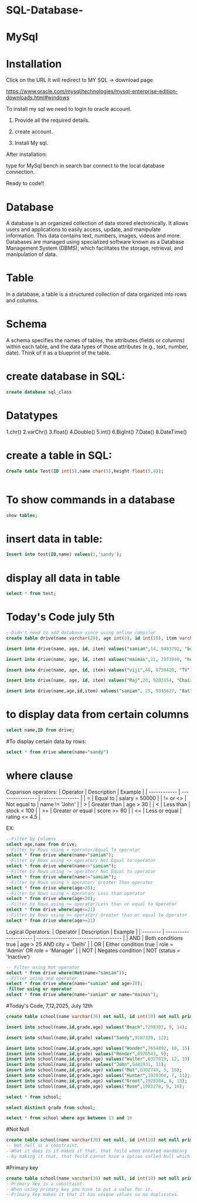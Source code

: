 # SQL-Database-
# MySql

# Installation
Click on the URL It will redirect to MY SQL -> download page

[https://www.oracle.com/mysql/technologies/mysql-enterprise-edition-downloads.html#windows
](https://dev.mysql.com/downloads/file/?id=541636)

To install my sql we need to login to oracle account.

1. Provide all the required details.

2. create account.

3. Install My sql.


After installation:

type for MySql bench in search bar connect to the local database connection.

Ready to code!!

# Database

A database is an organized collection of data stored electronically. It allows users and applications to easily access, update, and manipulate information. This data contains text, numbers, images, videos and more. Databases are managed using specialized software known as a Database Management System (DBMS), which facilitates the storage, retrieval, and manipulation of data.

# Table

In a database, a table is a structured collection of data organized into rows and columns. 

# Schema
A schema specifies the names of tables, the attributes (fields or columns) within each table, and the data types of those attributes (e.g., text, number, date). Think of it as a blueprint of the table.

# create database in SQL:

```sql
create database sql_class
```

# Datatypes
1.chr()
2.varChr()
3.float()
4.Double()
5.int()
6.BigInt()
7.Date()
8.DateTime()

# create a table in SQL:

```sql
CreaTe table Test(ID int(5),name char(5),height float(5,4));



```

# To show commands in a database

```sql
show tables;
```
# insert data in table:

```sql
Insert into test(ID,name) values(1,'sandy');
```

# display all data in table

```sql
select * from test;
```

# Today's Code july 5th
```sql
--Didn't need to add database since using online compiler
create table drive(name varchar(20), age int(3), id int(10), item varchar(200));

insert into drive(name, age, id, item) values("samiam",14, 9493792, "book");

insert into drive(name, age, id, item) values("maimas",21, 2973949, "hooks");

insert into drive(name, age, id, item) values("viji",48, 8759420, "TV");

insert into drive(name, age, id, item) values("Raj",20, 9203154, "Chair");

insert into drive(name,age,id,item) values("samiam", 25, 9345627, "Bat");
```

# to display data from certain columns
```sql
select name,ID from drive;
```
#To display certain data by rows:
```sql
select * from drive where(name="sandy")
```

# where clause
Coparison operators:
| Operator     | Description      | Example          |
| ------------ | ---------------- | ---------------- |
| =          | Equal to         | salary = 50000 |
| != or <> | Not equal to     | name != 'John' |
| >          | Greater than     | age > 30       |
| <          | Less than        | stock < 100    |
| >=         | Greater or equal | score >= 60    |
| <=         | Less or equal    | rating <= 4.5  |

EX:
```sql
--Filter by Columns
select age,name from drive;
--Filter by Rows using = operator/Equal To operator
select * from drive where(name="samiam");
--Filter by Rows using <> operator/ Not Equal to operator
select * from drive where(name<>"samiam");
--Filter by Rows using != operator/ Not Equal to operator
select * from drive where(name!="samiam");
--Filter by Rows using > operator/ Greater Than operator
select * from drive where(age>20);
--Filter by Rows using < operator/ Less than operator
select * from drive where(age<20);
--Filter by Rows using <= operator/Less than or equal to Operator
select * from drive where(age<=21)
--Filter by Rows using >= operator/ Greater than or equal to Operator
select * from drive where(age>=21)
```
Logical Operators:
| Operator | Description           | Example                              |
| -------- | --------------------- | ------------------------------------ |
| AND    | Both conditions true  | age > 25 AND city = 'Delhi'        |
| OR     | Either condition true | role = 'Admin' OR role = 'Manager' |
| NOT    | Negates condition     | NOT (status = 'Inactive')          

```sql
-- Filter using Not operator
select * from drive where(Not(name="samiam"));
--Filter using and operator
select * from drive where(name="samiam" and age>20);
-filter using or operator
select * from drive where(name="samiam" or name="maimas");
```
#Today's Code, 7,12,2025, July 12th
```sql
create table school(name varchar(30) not null, id int(10) not null primary key,age int(5),grade int(3) not null);

insert into school(name,id,grade,age) values("Beach",7298301, 9, 14);

insert into school(name,id,grade) values("Sandy",9187329, 12);

insert into school(name,id,grade,age) values("Wonder",7654892, 10, 15);
insert into school(name,id,grade) values("Render",8976543, 9);
insert into school(name,id,grade,age) values("Walter",6327819, 12, 19);
insert into school(name,id,grade) values("John",5482931, 11);
insert into school(name,id,grade,age) values("Mat",8302749, 5, 10);
insert into school(name,id,grade,age) values("Hunter",1920364, 7, 11);
insert into school(name,id,grade,age) values("Groot",1928304, 8, 13);
insert into school(name,id,grade,age) values("Rose",1983278, 9, 16);

select * from school;

select distinct grade from school;

select * from school where age between 13 and 16
```
#Not Null
```sql
create table school(name varchar(30) not null, id int(10) not null primary key,age int(5),grade int(3) not null);
-- Not null is a constraint.
--What it does is it makes it that, that feild when entered mandatory
--by making it that, that feild cannot have a option called Null which mean nothing
```
#Primary key
```sql
create table school(name varchar(30) not null, id int(10) not null primary key,age int(5),grade int(3) not null);
--Primary key is a constraint.
--When using primary key you have to put a value for it.
--Primary key makes it that it has unique values so no duplicates.
```
